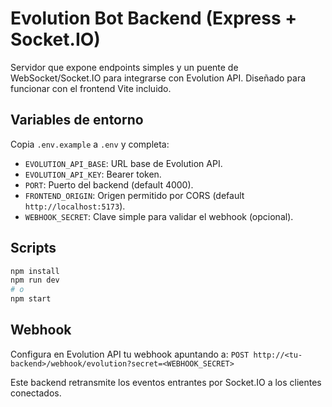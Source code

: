 # Evolution Bot Backend (Express + Socket.IO)

Servidor que expone endpoints simples y un puente de WebSocket/Socket.IO para
integrarse con Evolution API. Diseñado para funcionar con el frontend Vite incluido.

## Variables de entorno

Copia `.env.example` a `.env` y completa:

- `EVOLUTION_API_BASE`: URL base de Evolution API.
- `EVOLUTION_API_KEY`: Bearer token.
- `PORT`: Puerto del backend (default 4000).
- `FRONTEND_ORIGIN`: Origen permitido por CORS (default `http://localhost:5173`).
- `WEBHOOK_SECRET`: Clave simple para validar el webhook (opcional).

## Scripts

```bash
npm install
npm run dev
# o
npm start
```

## Webhook

Configura en Evolution API tu webhook apuntando a:
`POST http://<tu-backend>/webhook/evolution?secret=<WEBHOOK_SECRET>`

Este backend retransmite los eventos entrantes por Socket.IO a los clientes conectados.
